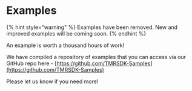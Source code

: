 # Examples

{% hint style="warning" %}
Examples have been removed. New and improved examples will be coming soon.
{% endhint %}

An example is worth a thousand hours of work!

We have compiled a repository of examples that you can access via our GitHub repo here - [https://github.com/TMRSDK-Samples](https://github.com/TMRSDK-Samples)

Please let us know if you need more!
